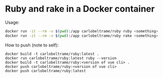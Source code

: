 # Ruby and rake in a Docker container

Usage:
```bash
docker run -it --rm -v $(pwd):/app carlobeltrame/ruby ruby <something>
docker run -it --rm -v $(pwd):/app carlobeltrame/ruby rake <something>
```

How to push (note to self):
```bash:
docker build -t carlobeltrame/ruby:latest .
docker run carlobeltrame/ruby:latest ruby --version
docker build -t carlobeltrame/ruby:<version of vue cli> .
docker push carlobeltrame/ruby:<version of vue cli>
docker push carlobeltrame/ruby:latest
```